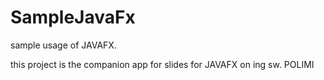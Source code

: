 # SampleJavaFx
sample usage of JAVAFX.

this project is the companion app for slides for JAVAFX on ing sw. POLIMI

